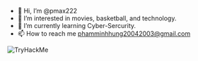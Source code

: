 - 👋 Hi, I’m @pmax222
- 👀 I’m interested in movies, basketball, and technology.
- 🌱 I’m currently learning Cyber-Sercurity.
- 📫 How to reach me phamminhhung20042003@gmail.com

<img src="https://tryhackme-badges.s3.amazonaws.com/hungpm.png" alt="TryHackMe">

<!---
pmax222/pmax222 is a ✨ special ✨ repository because its `README.md` (this file) appears on your GitHub profile.
You can click the Preview link to take a look at your changes.
--->
